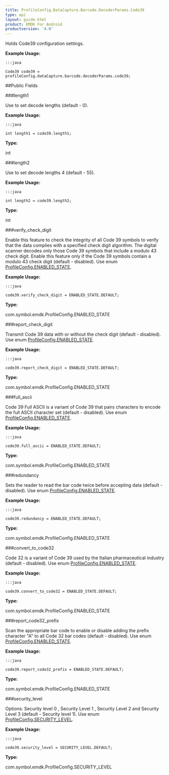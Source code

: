 ```yaml
---
title: ProfileConfig.DataCapture.Barcode.DecoderParams.Code39
type: api
layout: guide.html
product: EMDK For Android
productversion: '4.0'
---
```



Holds Code39 configuration settings. 
 

**Example Usage:**
	
	:::java
	
	Code39 code39 = profileConfig.dataCapture.barcode.decoderParams.code39;
	


##Public Fields

###length1

Use to set decode lengths (default - 0).
 
 

**Example Usage:**
	
	:::java
	
	int length1 = code39.length1;
	


**Type:**

int

###length2

Use to set decode lengths 4 (default - 55).
 
 

**Example Usage:**
	
	:::java
	
	int length2 = code39.length2;
	


**Type:**

int

###verify_check_digit

Enable this feature to check the integrity of all Code 39 symbols to verify that the data complies with a specified check digit algorithm. 
 The digital scanner decodes only those Code 39 symbols that include a modulo 43 check digit. 
 Enable this feature only if the Code 39 symbols contain a modulo 43 check digit (default - disabled).
 Use enum [ ProfileConfig.ENABLED_STATE](../ProfileConfig-ENABLED_STATE). 
 
 

**Example Usage:**
	
	:::java
	
	code39.verify_check_digit = ENABLED_STATE.DEFAULT;
	


**Type:**

com.symbol.emdk.ProfileConfig.ENABLED_STATE

###report_check_digit

Transmit Code 39 data with or without the check digit (default - disabled).
 Use enum [ ProfileConfig.ENABLED_STATE](../ProfileConfig-ENABLED_STATE). 
 
 

**Example Usage:**
	
	:::java
	
	code39.report_check_digit = ENABLED_STATE.DEFAULT;
	


**Type:**

com.symbol.emdk.ProfileConfig.ENABLED_STATE

###full_ascii

Code 39 Full ASCII is a variant of Code 39 that pairs characters to encode the full ASCII character set (default - disabled).
 Use enum [ ProfileConfig.ENABLED_STATE](../ProfileConfig-ENABLED_STATE). 
 
 

**Example Usage:**
	
	:::java
	
	code39.full_ascii = ENABLED_STATE.DEFAULT;
	


**Type:**

com.symbol.emdk.ProfileConfig.ENABLED_STATE

###redundancy

Sets the reader to read the bar code twice before accepting data (default - disabled).
 Use enum [ ProfileConfig.ENABLED_STATE](../ProfileConfig-ENABLED_STATE). 
 
 

**Example Usage:**
	
	:::java
	
	code39.redundancy = ENABLED_STATE.DEFAULT;
	


**Type:**

com.symbol.emdk.ProfileConfig.ENABLED_STATE

###convert_to_code32

Code 32 is a variant of Code 39 used by the Italian pharmaceutical industry (default - disabled).
 Use enum [ ProfileConfig.ENABLED_STATE](../ProfileConfig-ENABLED_STATE). 
 
 

**Example Usage:**
	
	:::java
	
	code39.convert_to_code32 = ENABLED_STATE.DEFAULT;
	


**Type:**

com.symbol.emdk.ProfileConfig.ENABLED_STATE

###report_code32_prefix

Scan the appropriate bar code to enable or disable adding the prefix character "A" to all Code 32 bar codes (default - disabled).
 Use enum [ ProfileConfig.ENABLED_STATE](../ProfileConfig-ENABLED_STATE). 
 
 

**Example Usage:**
	
	:::java
	
	code39.report_code32_prefix = ENABLED_STATE.DEFAULT;
	


**Type:**

com.symbol.emdk.ProfileConfig.ENABLED_STATE

###security_level

Options: Security level 0 , Security Level 1 , Security Level 2 and Security Level 3 (default - Security level 1).
 Use enum [ ProfileConfig.SECURITY_LEVEL](../ProfileConfig-SECURITY_LEVEL). 
 
 

**Example Usage:**
	
	:::java
	
	code39.security_level = SECURITY_LEVEL.DEFAULT;
	


**Type:**

com.symbol.emdk.ProfileConfig.SECURITY_LEVEL









